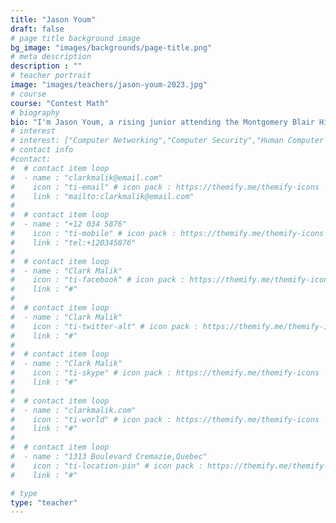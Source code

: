 ```yaml
---
title: "Jason Youm"
draft: false
# page title background image
bg_image: "images/backgrounds/page-title.png"
# meta description
description : ""
# teacher portrait
image: "images/teachers/jason-youm-2023.jpg"
# course
course: "Contest Math"
# biography
bio: "I'm Jason Youm, a rising junior attending the Montgomery Blair High School math and science magnet program. You can find me coaching math, studying physics, practicing the cello, playing basketball, geeking over weather, and playing Supercell games. I enjoy teaching through examples and problems, since the best way to improve at math is to practice it.\n Accomplishment: 4 x AIME qualifier, MATHCOUNTS national top 50, USAPHO Honorable Mention Semi-finalist."
# interest
# interest: ["Computer Networking","Computer Security","Human Computer Interfacing"]
# contact info
#contact:
#  # contact item loop
#  - name : "clarkmalik@email.com"
#    icon : "ti-email" # icon pack : https://themify.me/themify-icons
#    link : "mailto:clarkmalik@email.com"
#
#  # contact item loop
#  - name : "+12 034 5876"
#    icon : "ti-mobile" # icon pack : https://themify.me/themify-icons
#    link : "tel:+120345876"
#
#  # contact item loop
#  - name : "Clark Malik"
#    icon : "ti-facebook" # icon pack : https://themify.me/themify-icons
#    link : "#"
#
#  # contact item loop
#  - name : "Clark Malik"
#    icon : "ti-twitter-alt" # icon pack : https://themify.me/themify-icons
#    link : "#"
#
#  # contact item loop
#  - name : "Clark Malik"
#    icon : "ti-skype" # icon pack : https://themify.me/themify-icons
#    link : "#"
#
#  # contact item loop
#  - name : "clarkmalik.com"
#    icon : "ti-world" # icon pack : https://themify.me/themify-icons
#    link : "#"
#
#  # contact item loop
#  - name : "1313 Boulevard Cremazie,Quebec"
#    icon : "ti-location-pin" # icon pack : https://themify.me/themify-icons
#    link : "#"

# type
type: "teacher"
---
```





